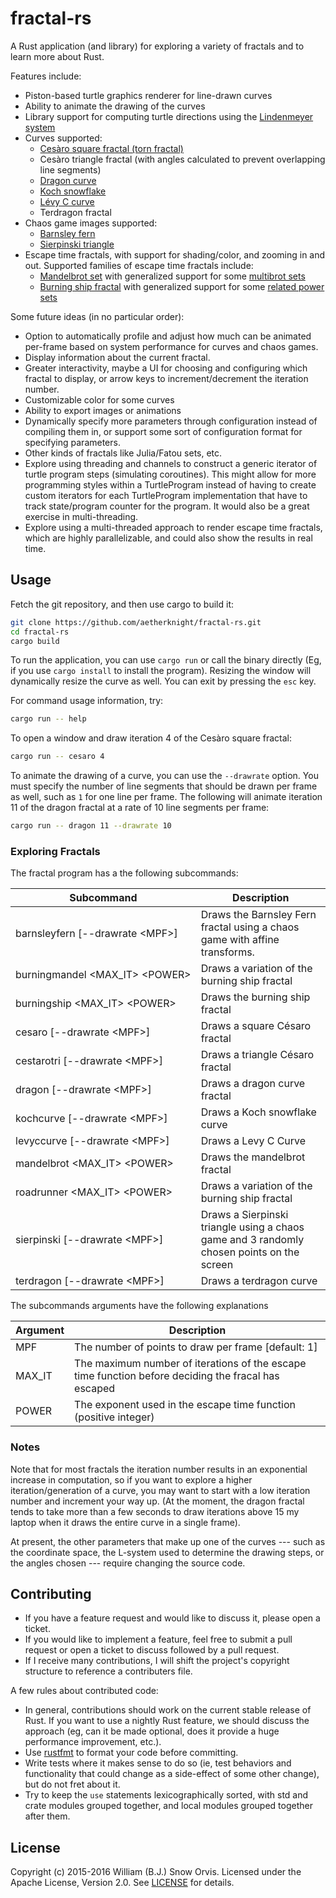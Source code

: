 # fractal-rs

A Rust application (and library) for exploring a variety of fractals and to
learn more about Rust.

Features include:

* Piston-based turtle graphics renderer for line-drawn curves
* Ability to animate the drawing of the curves
* Library support for computing turtle directions using the [Lindenmeyer
  system](https://en.wikipedia.org/wiki/L-system)
* Curves supported:
    * [Cesàro square fractal (torn
      fractal)](http://mathworld.wolfram.com/CesaroFractal.html)
    * Cesàro triangle fractal (with angles calculated to prevent overlapping
      line segments)
    * [Dragon curve](https://en.wikipedia.org/wiki/Dragon_curve)
    * [Koch snowflake](https://en.wikipedia.org/wiki/Koch_snowflake)
    * [Lévy C curve](https://en.wikipedia.org/wiki/L%C3%A9vy_C_curve)
    * Terdragon fractal
* Chaos game images supported:
    * [Barnsley fern](https://en.wikipedia.org/wiki/Barnsley_fern)
    * [Sierpinski triangle](https://en.wikipedia.org/wiki/Sierpinski_triangle)
* Escape time fractals, with support for shading/color, and zooming in and out.
  Supported families of escape time fractals include:
    * [Mandelbrot set](https://en.wikipedia.org/wiki/Mandelbrot_set) with
      generalized support for some
      [multibrot sets](https://en.wikipedia.org/wiki/Multibrot_set)
    * [Burning ship fractal](https://en.wikipedia.org/wiki/Burning_Ship_fractal)
      with generalized support for some [related power
      sets](https://theory.org/fracdyn/burningship/symmetry.html)

Some future ideas (in no particular order):

* Option to automatically profile and adjust how much can be animated per-frame
  based on system performance for curves and chaos games.
* Display information about the current fractal.
* Greater interactivity, maybe a UI for choosing and configuring which fractal
  to display, or arrow keys to increment/decrement the iteration number.
* Customizable color for some curves
* Ability to export images or animations
* Dynamically specify more parameters through configuration instead of
  compiling them in, or support some sort of configuration format for
  specifying parameters.
* Other kinds of fractals like Julia/Fatou sets, etc.
* Explore using threading and channels to construct a generic iterator of turtle
  program steps (simulating coroutines). This might allow for more programming
  styles within a TurtleProgram instead of having to create custom iterators
  for each TurtleProgram implementation that have to track state/program
  counter for the program. It would also be a great exercise in multi-threading.
* Explore using a multi-threaded approach to render escape time fractals, which
  are highly parallelizable, and could also show the results in real time.


## Usage

Fetch the git repository, and then use cargo to build it:

```sh
git clone https://github.com/aetherknight/fractal-rs.git
cd fractal-rs
cargo build
```

To run the application, you can use `cargo run` or call the binary directly
(Eg, if you use `cargo install` to install the program). Resizing the window
will dynamically resize the curve as well. You can exit by pressing the `esc`
key.

For command usage information, try:
```sh
cargo run -- help
```

To open a window and draw iteration 4 of the Cesàro square fractal:

```sh
cargo run -- cesaro 4
```

To animate the drawing of a curve, you can use the `--drawrate` option. You must
specify the number of line segments that should be drawn per frame as well,
such as `1` for one line per frame. The following will animate iteration 11 of
the dragon fractal at a rate of 10 line segments per frame:

```sh
cargo run -- dragon 11 --drawrate 10 
```


### Exploring Fractals
The fractal program has a the following subcommands:

| Subcommand | Description |
| ---------- | ----------- |
| barnsleyfern&nbsp;[--drawrate&nbsp;&lt;MPF&gt;] | Draws the Barnsley Fern fractal using a chaos game with affine transforms. |
| burningmandel&nbsp;&lt;MAX_IT&gt;&nbsp;&lt;POWER&gt; | Draws a variation of the burning ship fractal
| burningship&nbsp;&lt;MAX_IT&gt;&nbsp;&lt;POWER&gt; | Draws the burning ship fractal
| cesaro&nbsp;[--drawrate&nbsp;&lt;MPF&gt;] | Draws a square Césaro fractal
| cestarotri&nbsp;[--drawrate&nbsp;&lt;MPF&gt;] | Draws a triangle Césaro fractal
| dragon&nbsp;[--drawrate&nbsp;&lt;MPF&gt;] | Draws a dragon curve fractal
| kochcurve&nbsp;[--drawrate&nbsp;&lt;MPF&gt;] | Draws a Koch snowflake curve
| levyccurve&nbsp;[--drawrate&nbsp;&lt;MPF&gt;] | Draws a Levy C Curve
| mandelbrot&nbsp;&lt;MAX_IT&gt;&nbsp;&lt;POWER&gt; | Draws the mandelbrot fractal
| roadrunner&nbsp;&lt;MAX_IT&gt;&nbsp;&lt;POWER&gt; | Draws a variation of the burning ship fractal
| sierpinski&nbsp;[--drawrate&nbsp;&lt;MPF&gt;] | Draws a Sierpinski triangle using a chaos game and 3 randomly chosen points on the screen
| terdragon&nbsp;[--drawrate&nbsp;&lt;MPF&gt;] | Draws a terdragon curve

The subcommands arguments have the following explanations

| Argument | Description |
| -------- | ----------- |
| MPF | The number of points to draw per frame [default: 1]
| MAX_IT | The maximum number of iterations of the escape time function before deciding the fracal has escaped
| POWER | The exponent used in the escape time function (positive integer)


### Notes
Note that for most fractals the iteration number results in an exponential
increase in computation, so if you want to explore a higher
iteration/generation of a curve, you may want to start with a low iteration
number and increment your way up. (At the moment, the dragon fractal tends to
take more than a few seconds to draw iterations above 15 my laptop when it
draws the entire curve in a single frame).

At present, the other parameters that make up one of the curves --- such as the
coordinate space, the L-system used to determine the drawing steps, or the
angles chosen --- require changing the source code.

## Contributing

* If you have a feature request and would like to discuss it, please open a
  ticket.
* If you would like to implement a feature, feel free to submit a pull request
  or open a ticket to discuss followed by a pull request.
* If I receive many contributions, I will shift the project's copyright
  structure to reference a contributers file.

A few rules about contributed code:

* In general, contributions should work on the current stable release of Rust.
  If you want to use a nightly Rust feature, we should discuss the approach
  (eg, can it be made optional, does it provide a huge performance improvement,
  etc.).
* Use [rustfmt](https://github.com/rust-lang-nursery/rustfmt) to format your
  code before committing.
* Write tests where it makes sense to do so (ie, test behaviors and
  functionality that could change as a side-effect of some other change), but
  do not fret about it.
* Try to keep the `use` statements lexicographically sorted, with std and crate
  modules grouped together, and local modules grouped together after them.


## License

Copyright (c) 2015-2016 William (B.J.) Snow Orvis. Licensed under the Apache
License, Version 2.0. See [LICENSE](LICENSE) for details.
